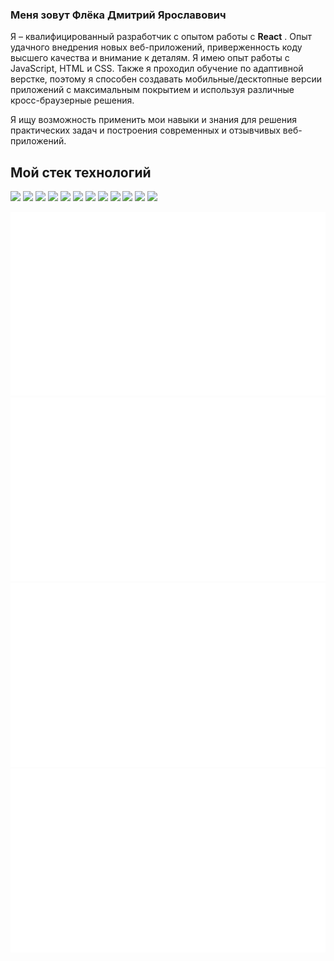 ### Меня зовут Флёка Дмитрий Ярославович

Я – квалифицированный разработчик с опытом работы с **React** .
Опыт удачного внедрения новых веб-приложений, приверженность
коду высшего качества и внимание к деталям. Я имею опыт работы с JavaScript, HTML и CSS. Также я проходил
обучение по адаптивной верстке, поэтому я способен создавать мобильные/десктопные
версии приложений с максимальным покрытием и используя различные кросс-браузерные
решения.

Я ищу возможность применить мои навыки и знания для решения
практических задач и построения современных и отзывчивых веб-приложений.

## Мой стек технологий

<img src="https://img.shields.io/badge/JavaScript-F46D01?style=for-the-badge&logo=JavaScript&logoColor=F7DF1E"/> <img src="https://img.shields.io/badge/React-000625?style=for-the-badge&logo=React&logoColor=#61DAFB"/>
<img src="https://img.shields.io/badge/Next.js-7E4DD2?style=for-the-badge&logo=Next.js&logoColor=#000000"/>
<img src="https://img.shields.io/badge/TypeScript-001E25?style=for-the-badge&logo=TypeScript&logoColor=#3178C6"/>
<img src="https://img.shields.io/badge/Redux-132725?style=for-the-badge&logo=Redux&logoColor=764ABC"/>
<img src="https://img.shields.io/badge/HTML-00735E?style=for-the-badge&logo=HTML5&logoColor=black"/>
<img src="https://img.shields.io/badge/css3-C9284D?style=for-the-badge&logo=css3&logoColor=1572B6"/>
<img src="https://img.shields.io/badge/Sass-64748b?style=for-the-badge&logo=Sass&logoColor=CC6699"/>
<img src="https://img.shields.io/badge/CSS Modules-black?style=for-the-badge&logo=CSS Modules&logoColor=white"/>
<img src="https://img.shields.io/badge/Tailwind CSS-cbd5e1?style=for-the-badge&logo=Tailwind CSS&logoColor=#06B6D4"/>
<img src="https://img.shields.io/badge/stylelint-DB7093?style=for-the-badge&logo=stylelint&logoColor=#263238"/>
<img src="https://img.shields.io/badge/Docker-001E25?style=for-the-badge&logo=Docker&logoColor=#2496ED"/>


![](https://raw.githubusercontent.com/fellerrr/github-stats/master/generated/overview.svg#gh-dark-mode-only)
![](https://raw.githubusercontent.com/fellerrr/github-stats/master/generated/overview.svg#gh-light-mode-only)
![](https://raw.githubusercontent.com/fellerrr/github-stats/master/generated/languages.svg#gh-dark-mode-only)
![](https://raw.githubusercontent.com/fellerrr/github-stats/master/generated/languages.svg#gh-light-mode-only)


